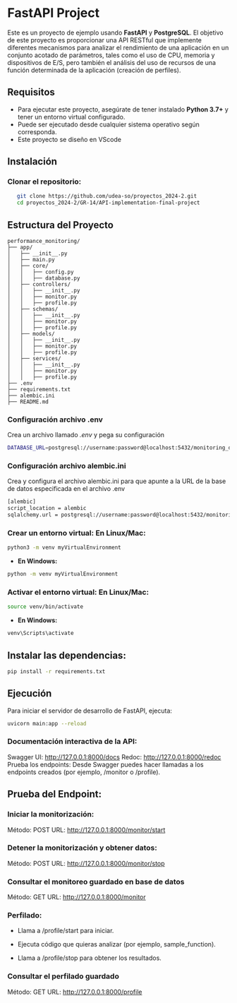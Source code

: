 # FastAPI Project

Este es un proyecto de ejemplo usando **FastAPI** y **PostgreSQL**. El objetivo de este proyecto es proporcionar una API RESTful que implemente diferentes mecanismos para analizar el rendimiento de una aplicación en un conjunto acotado de parámetros, tales como el uso de CPU, memoria y dispositivos de E/S, pero también el análisis del uso de recursos de una función determinada de la aplicación (creación de perfiles).

## Requisitos

- Para ejecutar este proyecto, asegúrate de tener instalado **Python 3.7+** y tener un entorno virtual configurado.
- Puede ser ejecutado desde cualquier sistema operativo según corresponda.
- Este proyecto se diseño en VScode

## Instalación

### **Clonar el repositorio:**

```bash
   git clone https://github.com/udea-so/proyectos_2024-2.git
   cd proyectos_2024-2/GR-14/API-implementation-final-project
```
## Estructura del Proyecto

```
performance_monitoring/
├── app/
│   ├── __init__.py
│   ├── main.py
│   ├── core/
│   │   ├── config.py
│   │   ├── database.py
│   ├── controllers/
│   │   ├── __init__.py
│   │   ├── monitor.py
│   │   ├── profile.py
│   ├── schemas/
│   │   ├── __init__.py
│   │   ├── monitor.py
│   │   ├── profile.py
│   ├── models/
│   │   ├── __init__.py
│   │   ├── monitor.py
│   │   ├── profile.py
│   ├── services/
│   │   ├── __init__.py
│   │   ├── monitor.py
│   │   ├── profile.py
├── .env
├── requirements.txt
├── alembic.ini
├── README.md

```

### Configuración archivo .env

Crea un archivo llamado *.env* y pega su configuración
```bash
DATABASE_URL=postgresql://username:password@localhost:5432/monitoring_db
```

### Configuración archivo alembic.ini
Crea y configura el archivo alembic.ini para que apunte a la URL de la base de datos especificada en el archivo .env

```bash
[alembic]
script_location = alembic
sqlalchemy.url = postgresql://username:password@localhost:5432/monitoring_db
```

### **Crear un entorno virtual: En Linux/Mac:**
```bash
python3 -m venv myVirtualEnvironment
```

- **En Windows:**
```bash
python -m venv myVirtualEnvironment
```

### Activar el entorno virtual: En Linux/Mac:
```bash
source venv/bin/activate
```

- **En Windows:**
```bash
venv\Scripts\activate
```

## Instalar las dependencias:
```bash
pip install -r requirements.txt
```

## Ejecución

Para iniciar el servidor de desarrollo de FastAPI, ejecuta:
```bash
uvicorn main:app --reload
```

### Documentación interactiva de la API:

Swagger UI: http://127.0.0.1:8000/docs
Redoc: http://127.0.0.1:8000/redoc
Prueba los endpoints:
Desde Swagger puedes hacer llamadas a los endpoints creados (por ejemplo, /monitor o /profile).

## Prueba del Endpoint:
### Iniciar la monitorización:

Método: POST
URL: http://127.0.0.1:8000/monitor/start

### Detener la monitorización y obtener datos:
Método: POST
URL: http://127.0.0.1:8000/monitor/stop

### Consultar el monitoreo guardado en base de datos
Método: GET
URL: http://127.0.0.1:8000/monitor

### Perfilado:

- Llama a /profile/start para iniciar.

- Ejecuta código que quieras analizar (por ejemplo, sample_function).

- Llama a /profile/stop para obtener los resultados.

### Consultar el perfilado guardado
Método: GET
URL: http://127.0.0.1:8000/profile

